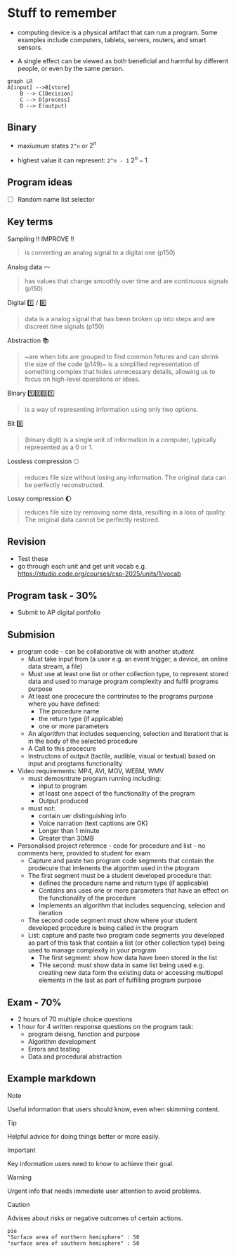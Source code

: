 # Stuff to remember
-  computing device is a physical artifact that can run a program. Some examples include computers, tablets, servers, routers, and smart sensors.

- A single effect can be viewed as both beneficial and harmful by different people, or even by the same person.


```mermaid
graph LR
A[input] -->B[store]
    B --> C[Decision]
    C --> D[process]
    D --> E(output)
```

## Binary 
- maxiumum states `2^n` or  ${2^n}$

- highest value it can represent: `2^n - 1` ${{2^n}-1}$

## Program ideas
- [ ] Random name list selector


 
## Key terms

Sampling ‼️  IMPROVE ‼️ 
> is converting an analog signal to a digital one (p150)

Analog data  〰️ 
> has values that change smoothly over time and are continuous signals (p150)

Digital 1️⃣ / 0️⃣ 
>  data is a analog signal that has been broken up into steps and are discreet time signals (p150)

Abstraction 📚 
>  ~are when bits are grouped to find common fetures and can shrink the size of the code (p149)~
> is a simplified representation of something complex that hides unnecessary details, allowing us to focus on high-level operations or ideas.

Binary 1️⃣0️⃣0️⃣1️⃣
> is a way of representing information using only two options.

Bit 0️⃣
> (binary digit) is a single unit of information in a computer, typically represented as a 0 or 1.

Lossless compression  🌕
> reduces file size without losing any information. The original data can be perfectly reconstructed.

Lossy compression 🌔
> reduces file size by removing some data, resulting in a loss of quality. The original data cannot be perfectly restored.





## Revision
- Test these
- go through each unit and get unit vocab e.g. https://studio.code.org/courses/csp-2025/units/1/vocab




## Program task - 30%
+ Submit to AP digital portfolio

## Submision
+ program code - can be collaborative ok with another student
    + Must take input from (a user e.g. an event trigger, a device, an online data stream, a file)
    + Must use at least one list or other collection type, to represent stored data and used to manage program complexity and fulfil programs purpose
    + At least one procecure the contrinutes to the programs purpose where you have defined:
        + The procedure name
        + the return type (if applicable)
        + one or more parameters
    + An algorithm that includes sequencing, selection and iterationt that is in the body of the selected procedure
    + A Call to this procecure 
    + Instructons of output (tactile, audible, visual or textual) based on input and progtams functionality
+ Video requirements: MP4, AVI, MOV, WEBM, WMV
    + must demosntrate program running including:
        + input to program
        + at least one aspect of the functionality of the program
        + Output produced
    + must not:
        + contain uer distinguishing info
        + Voice narration (text captions are OK)
        + Longer than 1 minute
        + Greater than 30MB
+ Personalised project reference - code for procedure and list - no comments here, provided to student for exam
    + Capture and paste two program code segments that contain the prodecure that imlenents the algorthm used in the ptogram
    + The first segment must be a student developed procedure that:
        + defines the procedure name and return type (if applicable)
        + Contains ans uses one or more parameters that have an effect on the functionality of the procedure
        + Implements an algorithm that includes sequencing, selecion and iteration
    + The second code segment must show where your student developed procedure is being called in the program
    + List: capture and paste two program code segments you developed as part of this task that contain a list (or other collection type) being used to manage complexity in your program
        + The first segment: show how data have been stored in the list
        + THe second: must show data in same list being used e.g. creating new data form the existing data or accessing multiopel elements in the last as part of fulfilling program purpose
 


## Exam - 70%
+ 2 hours of 70 multiple choice questions
+ 1 hour for 4 written response questions on the program task:
    + program deisng, function and purpose
    + Algorithm development
    + Errors and testing
    + Data and procedural abstraction




## Example markdown
> [!NOTE]
> Useful information that users should know, even when skimming content.

> [!TIP]
> Helpful advice for doing things better or more easily.

> [!IMPORTANT]
> Key information users need to know to achieve their goal.

> [!WARNING]
> Urgent info that needs immediate user attention to avoid problems.

> [!CAUTION]
> Advises about risks or negative outcomes of certain actions.




```mermaid
pie
"Surface area of northern hemisphere" : 50
"surface area of southern hemisphere" : 50
```